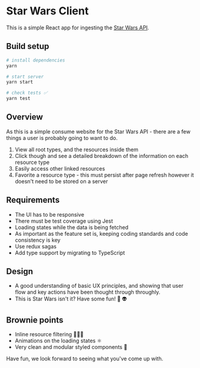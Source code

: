 # Star Wars Client

This is a simple React app for ingesting the
[Star Wars API](https://swapi.dev/).

## Build setup

```bash
# install dependencies
yarn

# start server
yarn start

# check tests ✅
yarn test
```

## Overview

As this is a simple consume website for the Star Wars API - there are a few
things a user is probably going to want to do.

1. View all root types, and the resources inside them
2. Click though and see a detailed breakdown of the information on each resource
   type
3. Easily access other linked resources
4. Favorite a resource type - this must persist after page refresh however it
   doesn't need to be stored on a server

## Requirements

- The UI has to be responsive
- There must be test coverage using Jest
- Loading states while the data is being fetched
- As important as the feature set is, keeping coding standards and code
  consistency is key
- Use redux sagas
- Add type support by migrating to TypeScript

## Design

- A good understanding of basic UX principles, and showing that user flow and
  key actions have been thought through throughly.
- This is Star Wars isn't it? Have some fun! 🚀 👽

## Brownie points

- Inline resource filtering 🕵🏻‍♀️
- Animations on the loading states ⚛️
- Very clean and modular styled components 🛀

Have fun, we look forward to seeing what you've come up with.

